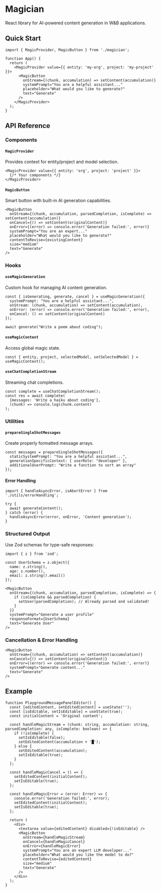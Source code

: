 # Magician

React library for AI-powered content generation in W&B applications.

## Quick Start

```tsx
import { MagicProvider, MagicButton } from './magician';

function App() {
  return (
    <MagicProvider value={{ entity: 'my-org', project: 'my-project' }}>
      <MagicButton
        onStream={(chunk, accumulation) => setContent(accumulation)}
        systemPrompt="You are a helpful assistant..."
        placeholder="What would you like to generate?"
        text="Generate"
      />
    </MagicProvider>
  );
}
```

## API Reference

### Components

#### `MagicProvider`
Provides context for entity/project and model selection.

```tsx
<MagicProvider value={{ entity: 'org', project: 'project' }}>
  {/* Your components */}
</MagicProvider>
```

#### `MagicButton`
Smart button with built-in AI generation capabilities.

```tsx
<MagicButton
  onStream={(chunk, accumulation, parsedCompletion, isComplete) => setContent(accumulation)}
  onCancel={() => setContent(originalContent)}
  onError={(error) => console.error('Generation failed:', error)}
  systemPrompt="You are an expert..."
  placeholder="What would you like to generate?"
  contentToRevise={existingContent}
  size="medium"
  text="Generate"
/>
```

### Hooks

#### `useMagicGeneration`
Custom hook for managing AI content generation.

```tsx
const { isGenerating, generate, cancel } = useMagicGeneration({
  systemPrompt: "You are a helpful assistant...",
  onStream: (chunk, accumulation) => setContent(accumulation),
  onError: (error) => console.error('Generation failed:', error),
  onCancel: () => setContent(originalContent)
});

await generate("Write a poem about coding");
```

#### `useMagicContext`
Access global magic state.

```tsx
const { entity, project, selectedModel, setSelectedModel } = useMagicContext();
```

#### `useChatCompletionStream`
Streaming chat completions.

```tsx
const complete = useChatCompletionStream();
const res = await complete(
  {messages: 'Write a haiku about coding'},
  (chunk) => console.log(chunk.content)
);
```

### Utilities

#### `prepareSingleShotMessages`
Create properly formatted message arrays.

```tsx
const messages = prepareSingleShotMessages({
  staticSystemPrompt: "You are a helpful assistant...",
  generationSpecificContext: { userRole: "developer" },
  additionalUserPrompt: "Write a function to sort an array"
});
```

#### Error Handling
```tsx
import { handleAsyncError, isAbortError } from './utils/errorHandling';

try {
  await generateContent();
} catch (error) {
  handleAsyncError(error, onError, 'Content generation');
}
```

### Structured Output

Use Zod schemas for type-safe responses:

```tsx
import { z } from 'zod';

const UserSchema = z.object({
  name: z.string(),
  age: z.number(),
  email: z.string().email()
});

<MagicButton
  onStream={(chunk, accumulation, parsedCompletion, isComplete) => {
    if (isComplete && parsedCompletion) {
      setUser(parsedCompletion); // Already parsed and validated!
    }
  }}
  systemPrompt="Generate a user profile"
  responseFormat={UserSchema}
  text="Generate User"
/>
```

### Cancellation & Error Handling

```tsx
<MagicButton
  onStream={(chunk, accumulation) => setContent(accumulation)}
  onCancel={() => setContent(originalContent)}
  onError={(error) => console.error('Generation failed:', error)}
  systemPrompt="Generate content..."
  text="Generate"
/>
```



## Example

```tsx
function PlaygroundMessagePanelEditor() {
  const [editedContent, setEditedContent] = useState('');
  const [isEditable, setIsEditable] = useState(true);
  const initialContent = 'Original content';

  const handleMagicStream = (chunk: string, accumulation: string, parsedCompletion: any, isComplete: boolean) => {
    if (!isComplete) {
      setIsEditable(false);
      setEditedContent(accumulation + '█');
    } else {
      setEditedContent(accumulation);
      setIsEditable(true);
    }
  };

  const handleMagicCancel = () => {
    setEditedContent(initialContent);
    setIsEditable(true);
  };

  const handleMagicError = (error: Error) => {
    console.error('Generation failed:', error);
    setEditedContent(initialContent);
    setIsEditable(true);
  };

  return (
    <div>
      <textarea value={editedContent} disabled={!isEditable} />
      <MagicButton
        onStream={handleMagicStream}
        onCancel={handleMagicCancel}
        onError={handleMagicError}
        systemPrompt="You are an expert LLM developer..."
        placeholder="What would you like the model to do?"
        contentToRevise={editedContent}
        size="medium"
        text="Generate"
      />
    </div>
  );
}
```

